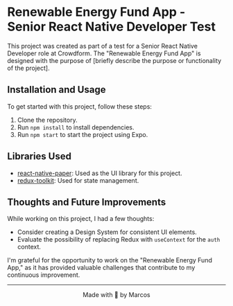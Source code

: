 # Renewable Energy Fund App - Senior React Native Developer Test

This project was created as part of a test for a Senior React Native Developer role at Crowdform. The "Renewable Energy Fund App" is designed with the purpose of [briefly describe the purpose or functionality of the project].

## Installation and Usage

To get started with this project, follow these steps:

1. Clone the repository.
2. Run `npm install` to install dependencies.
3. Run `npm start` to start the project using Expo.

## Libraries Used

- [react-native-paper](https://callstack.github.io/react-native-paper/docs/guides/getting-started): Used as the UI library for this project.
- [redux-toolkit](https://github.com/rahsheen/expo-template-redux-typescript): Used for state management.

## Thoughts and Future Improvements

While working on this project, I had a few thoughts:

- Consider creating a Design System for consistent UI elements.
- Evaluate the possibility of replacing Redux with `useContext` for the `auth` context.

I'm grateful for the opportunity to work on the "Renewable Energy Fund App," as it has provided valuable challenges that contribute to my continuous improvement.

---

<p align="center">
  Made with 💜 by Marcos
</p>
